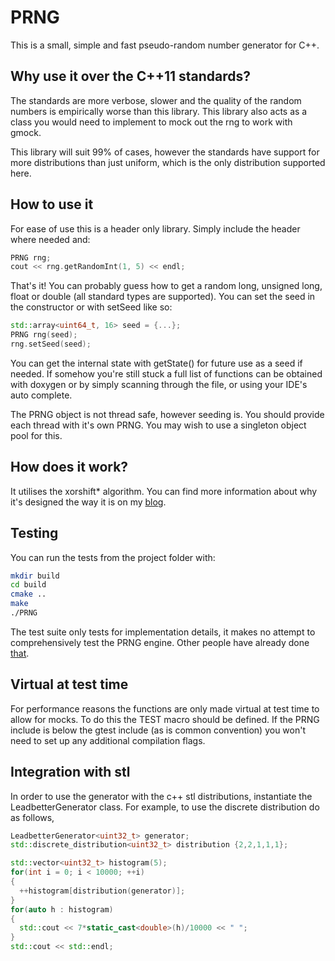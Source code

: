 # PRNG
This is a small, simple and fast pseudo-random number generator for C++.

## Why use it over the C++11 standards?
The standards are more verbose, slower and the quality of the random numbers is empirically worse than this library. This library also acts as a class you would need to implement to mock out the rng to work with gmock.

This library will suit 99% of cases, however the standards have support for more distributions than just uniform, which is the only distribution supported here.

## How to use it
For ease of use this is a header only library. Simply include the header where needed and:

``` cpp
PRNG rng;
cout << rng.getRandomInt(1, 5) << endl;
```

That's it! You can probably guess how to get a random long, unsigned long, float or double (all standard types are supported). You can set the seed in the constructor or with setSeed like so:

``` cpp
std::array<uint64_t, 16> seed = {...};
PRNG rng(seed);
rng.setSeed(seed);
```

You can get the internal state with getState() for future use as a seed if needed. If somehow you're still stuck a full list of functions can be obtained with doxygen or by simply scanning through the file, or using your IDE's auto complete.

The PRNG object is not thread safe, however seeding is. You should provide each thread with it's own PRNG. You may wish to use a singleton object pool for this. 

## How does it work?
It utilises the xorshift\* algorithm. You can find more information about why it's designed the way it is on my [blog](http://www.mleadbetter.com).

## Testing
You can run the tests from the project folder with:

``` bash
mkdir build
cd build
cmake ..
make
./PRNG
```

The test suite only tests for implementation details, it makes no attempt to comprehensively test the PRNG engine. Other people have already done [that](http://xorshift.di.unimi.it/).

## Virtual at test time
For performance reasons the functions are only made virtual at test time to allow for mocks. To do this the TEST macro should be defined. If the PRNG include is below the gtest include (as is common convention) you won't need to set up any additional compilation flags.

## Integration with stl
In order to use the generator with the c++ stl distributions, instantiate the LeadbetterGenerator class. For example, to use the discrete distribution do as follows,
``` cpp
LeadbetterGenerator<uint32_t> generator;
std::discrete_distribution<uint32_t> distribution {2,2,1,1,1};

std::vector<uint32_t> histogram(5);
for(int i = 0; i < 10000; ++i)
{
  ++histogram[distribution(generator)];
}
for(auto h : histogram)
{
  std::cout << 7*static_cast<double>(h)/10000 << " ";
}
std::cout << std::endl;
```
